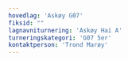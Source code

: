 ```yaml
---
hovedlag: 'Askøy G07'
fiksid: ""
lagnavniturnering: 'Askøy Hai A'
turneringskategori: 'G07 5er'
kontaktperson: 'Trond Marøy'
---
```


